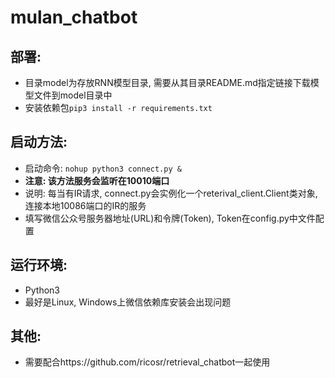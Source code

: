 # mulan_chatbot

## 部署:
 * 目录model为存放RNN模型目录, 需要从其目录README.md指定链接下载模型文件到model目录中
 * 安装依赖包`pip3 install -r requirements.txt`
 
## 启动方法:
* 启动命令: `nohup python3 connect.py &`
* **注意: 该方法服务会监听在10010端口**
* 说明: 每当有IR请求, connect.py会实例化一个reterival_client.Client类对象, 连接本地10086端口的IR的服务
* 填写微信公众号服务器地址(URL)和令牌(Token), Token在config.py中文件配置

## 运行环境:
* Python3
* 最好是Linux, Windows上微信依赖库安装会出现问题

## 其他:
* 需要配合https://github.com/ricosr/retrieval_chatbot一起使用